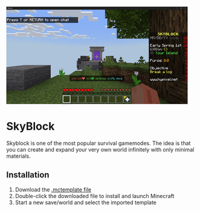 ![SkyBlock](/skyblock-bedrock.png)

# SkyBlock
Skyblock is one of the most popular survival gamemodes. The idea is that you can create and expand your very own world infinitely with only minimal materials.

## Installation
1. Download the [.mctemplate file](https://github.com/kirbycope/SkyBlock-Bedrock/raw/main/SkyBlock.mctemplate)
1. Double-click the downloaded file to install and launch Minecraft
1. Start a new save/world and select the imported template
